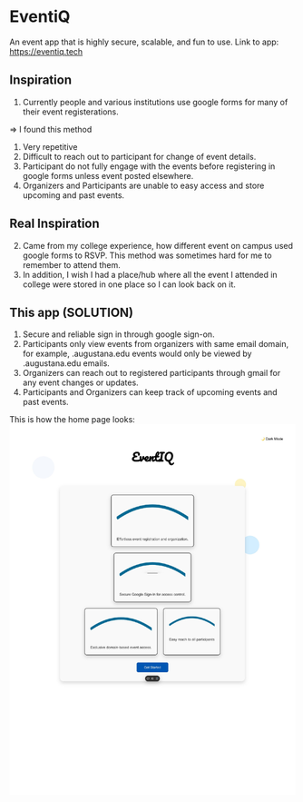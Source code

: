 # EventiQ
An event app that is highly secure, scalable, and fun to use.
Link to app: https://eventiq.tech

## Inspiration

1. Currently people and various institutions use google forms for many of their event registerations.

=> I found this method
1. Very repetitive
2. Difficult to reach out to participant for change of event details.
3. Participant do not fully engage with the events before registering in google forms unless event posted elsewhere.
4. Organizers and Participants are unable to easy access and store upcoming and past events.

## Real Inspiration

2. Came from my college experience, how different event on campus used google forms to RSVP. This method was sometimes hard for me to remember to attend them. 
3. In addition, I wish I had a place/hub where all the event I attended in college were stored in one place so I can look back on it.

## This app (SOLUTION)

1. Secure and reliable sign in through google sign-on.
2. Participants only view events from organizers with same email domain, for example, .augustana.edu events would only be viewed by .augustana.edu emails.
3. Organizers can reach out to registered participants through gmail for any event changes or updates.
4. Participants and Organizers can keep track of upcoming events and past events.

This is how the home page looks:
![Home Page](./event_home_page.jpg)
